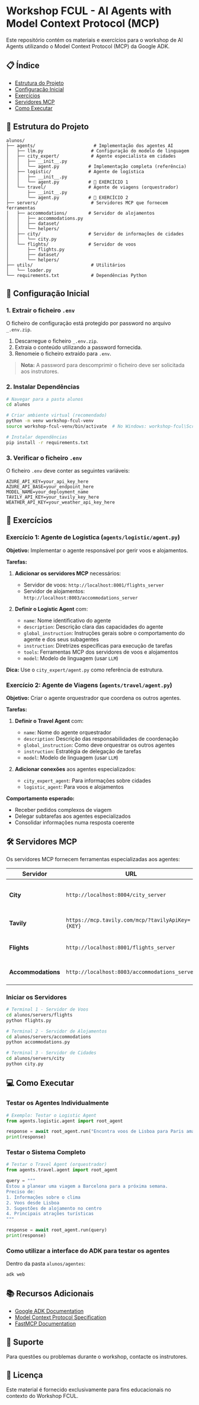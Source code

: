 # Workshop FCUL - AI Agents with Model Context Protocol (MCP)

Este repositório contém os materiais e exercícios para o workshop de AI Agents utilizando o Model Context Protocol (MCP) da Google ADK.

## 📋 Índice

- [Estrutura do Projeto](#estrutura-do-projeto)
- [Configuração Inicial](#configuração-inicial)
- [Exercícios](#exercícios)
- [Servidores MCP](#servidores-mcp)
- [Como Executar](#como-executar)

## 📁 Estrutura do Projeto

```
alunos/
├── agents/                      # Implementação dos agentes AI
│   ├── llm.py                  # Configuração do modelo de linguagem
│   ├── city_expert/            # Agente especialista em cidades
│   │   ├── __init__.py
│   │   └── agent.py           # Implementação completa (referência)
│   ├── logistic/              # Agente de logística
│   │   ├── __init__.py
│   │   └── agent.py           # 🎯 EXERCÍCIO 1
│   └── travel/                # Agente de viagens (orquestrador)
│       ├── __init__.py
│       └── agent.py           # 🎯 EXERCÍCIO 2
├── servers/                    # Servidores MCP que fornecem ferramentas
│   ├── accommodations/        # Servidor de alojamentos
│   │   ├── accommodations.py
│   │   ├── dataset/
│   │   └── helpers/
│   ├── city/                  # Servidor de informações de cidades
│   │   └── city.py
│   └── flights/               # Servidor de voos
│       ├── flights.py
│       ├── dataset/
│       └── helpers/
├── utils/                      # Utilitários
│   └── loader.py
└── requirements.txt            # Dependências Python
```

## 🚀 Configuração Inicial

### 1. Extrair o ficheiro `.env`

O ficheiro de configuração está protegido por password no arquivo `_.env.zip`.

1. Descarregue o ficheiro `_.env.zip`.
2. Extraia o conteúdo utilizando a password fornecida.
3. Renomeie o ficheiro extraído para `.env`.

> **Nota:** A password para descomprimir o ficheiro deve ser solicitada aos instrutores.

### 2. Instalar Dependências

```bash
# Navegar para a pasta alunos
cd alunos

# Criar ambiente virtual (recomendado)
python -m venv workshop-fcul-venv
source workshop-fcul-venv/bin/activate  # No Windows: workshop-fcul\Scripts\activate

# Instalar dependências
pip install -r requirements.txt
```

### 3. Verificar o ficheiro `.env`

O ficheiro `.env` deve conter as seguintes variáveis:

```env
AZURE_API_KEY=your_api_key_here
AZURE_API_BASE=your_endpoint_here
MODEL_NAME=your_deployment_name
TAVILY_API_KEY=your_tavily_key_here
WEATHER_API_KEY=your_weather_api_key_here
```

## 📝 Exercícios

### Exercício 1: Agente de Logística (`agents/logistic/agent.py`)

**Objetivo:** Implementar o agente responsável por gerir voos e alojamentos.

**Tarefas:**

1. **Adicionar os servidores MCP** necessários:
   - Servidor de voos: `http://localhost:8001/flights_server`
   - Servidor de alojamentos: `http://localhost:8003/accommodations_server`

2. **Definir o Logistic Agent** com:
   - `name`: Nome identificativo do agente
   - `description`: Descrição clara das capacidades do agente
   - `global_instruction`: Instruções gerais sobre o comportamento do agente e dos seus subagentes
   - `instruction`: Diretrizes específicas para execução de tarefas
   - `tools`: Ferramentas MCP dos servidores de voos e alojamentos
   - `model`: Modelo de linguagem (usar `LLM`)

**Dica:** Use o `city_expert/agent.py` como referência de estrutura.

### Exercício 2: Agente de Viagens (`agents/travel/agent.py`)

**Objetivo:** Criar o agente orquestrador que coordena os outros agentes.

**Tarefas:**

1. **Definir o Travel Agent** com:
   - `name`: Nome do agente orquestrador
   - `description`: Descrição das responsabilidades de coordenação
   - `global_instruction`: Como deve orquestrar os outros agentes
   - `instruction`: Estratégia de delegação de tarefas
   - `model`: Modelo de linguagem (usar `LLM`)

2. **Adicionar conexões** aos agentes especializados:
   - `city_expert_agent`: Para informações sobre cidades
   - `logistic_agent`: Para voos e alojamentos

**Comportamento esperado:**
- Receber pedidos complexos de viagem
- Delegar subtarefas aos agentes especializados
- Consolidar informações numa resposta coerente

## 🛠️ Servidores MCP

Os servidores MCP fornecem ferramentas especializadas aos agentes:

| Servidor | URL | Funcionalidades |
|----------|-----|-----------------|
| **City** | `http://localhost:8004/city_server` | Informações sobre clima, atrações, fuso horário |
| **Tavily** | `https://mcp.tavily.com/mcp/?tavilyApiKey={KEY}` | Pesquisa web e informações atualizadas |
| **Flights** | `http://localhost:8001/flights_server` | Pesquisa de voos, horários, preços |
| **Accommodations** | `http://localhost:8003/accommodations_server` | Hotéis, Airbnbs, preços, disponibilidade |

### Iniciar os Servidores

```bash
# Terminal 1 - Servidor de Voos
cd alunos/servers/flights
python flights.py

# Terminal 2 - Servidor de Alojamentos
cd alunos/servers/accommodations
python accommodations.py

# Terminal 3 - Servidor de Cidades
cd alunos/servers/city
python city.py
```

## 💻 Como Executar

### Testar os Agentes Individualmente

```python
# Exemplo: Testar o Logistic Agent
from agents.logistic.agent import root_agent

response = await root_agent.run("Encontra voos de Lisboa para Paris amanhã")
print(response)
```

### Testar o Sistema Completo

```python
# Testar o Travel Agent (orquestrador)
from agents.travel.agent import root_agent

query = """
Estou a planear uma viagem a Barcelona para a próxima semana.
Preciso de:
1. Informações sobre o clima
2. Voos desde Lisboa
3. Sugestões de alojamento no centro
4. Principais atrações turísticas
"""

response = await root_agent.run(query)
print(response)
```

### Como utilizar a interface do ADK para testar os agentes

Dentro da pasta `alunos/agentes`: 

```bash
adk web
```

## 📚 Recursos Adicionais

- [Google ADK Documentation](https://github.com/google/adk)
- [Model Context Protocol Specification](https://modelcontextprotocol.io/)
- [FastMCP Documentation](https://github.com/jlowin/fastmcp)

## 🤝 Suporte

Para questões ou problemas durante o workshop, contacte os instrutores.

## 📄 Licença

Este material é fornecido exclusivamente para fins educacionais no contexto do Workshop FCUL.
